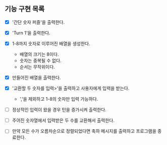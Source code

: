 ## 기능 구현 목록

- [x] '간단 숫자 퍼즐'을 출력한다.
- [x] 'Turn 1'을 출력한다.
- [x] 1-8까지 숫자로 이루어진 배열을 생성한다.
    - 배열의 크기는 8이다.
    - 숫자는 중복될 수 없다.
    - 순서는 무작위이다.
- [x] 만들어진 배열을 출력한다.
- [x] '교환할 두 숫자를 입력>'을 출력하고 사용자에게 입력을 받는다.
    - ','을 제외하고 1-8의 숫자만 입력 가능하다.
- [ ] 정상적인 입력이 왔을 경우 턴을 증가시켜 출력한다.
- [ ] 주어진 숫자열에서 입력받은 두 수를 교환해서 출력한다.
- [ ] 만약 모든 수가 오름차순으로 정렬되었다면 축하 메시지를 출력하고 프로그램을 종료한다.

